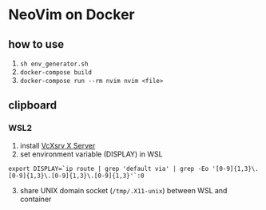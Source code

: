 # NeoVim on Docker

## how to use

 1. `sh env_generator.sh`
 2. `docker-compose build`
 3. `docker-compose run --rm nvim nvim <file>`


## clipboard

### WSL2

 1. install [VcXsrv X Server](http://vcxsrv.sourceforge.net)
 2. set environment variable (DISPLAY) in WSL  
```
export DISPLAY=`ip route | grep 'default via' | grep -Eo '[0-9]{1,3}\.[0-9]{1,3}\.[0-9]{1,3}\.[0-9]{1,3}'`:0
```
 3. share UNIX domain socket (`/tmp/.X11-unix`) between WSL and container

